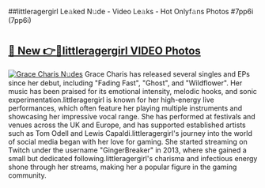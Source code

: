 ##littleragergirl Le𝚊ked N𝚞de - Video Le𝚊ks - Hot Onlyf𝚊ns Photos #7pp6i (7pp6i)

# <h2><a href="https://mediaupload.pro?title=littleragergirl&ref=9FEB">🔗 New 👉🔴littleragergirl VIDEO Photos</a></h2>

[![Grace Charis N𝚞des](https://i.imgur.com/rIISA9y.gif)](https://mediaupload.pro?title=littleragergirl&ref=9FEB)
Grace Charis has released several singles and EPs since her debut, including "Fading Fast", "Ghost", and "Wildflower". Her music has been praised for its emotional intensity, melodic hooks, and sonic experimentation.littleragergirl is known for her high-energy live performances, which often feature her playing multiple instruments and showcasing her impressive vocal range. She has performed at festivals and venues across the UK and Europe, and has supported established artists such as Tom Odell and Lewis Capaldi.littleragergirl's journey into the world of social media began with her love for gaming. She started streaming on Twitch under the username "GingerBreaker" in 2013, where she gained a small but dedicated following.littleragergirl's charisma and infectious energy shone through her streams, making her a popular figure in the gaming community.